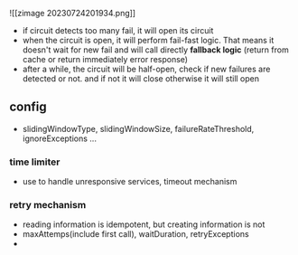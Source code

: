 ![[zimage 20230724201934.png]]

* if circuit detects too many fail, it will open its circuit
* when the circuit is open, it will perform fail-fast logic. That means it doesn't wait for new fail and will call directly **fallback logic** (return from cache or return immediately error response)
* after a while, the circuit will be half-open, check if new failures are detected or not. and if not it will close otherwise it will still open
## config
* slidingWindowType, slidingWindowSize, failureRateThreshold, ignoreExceptions ...
### time limiter
* use to handle unresponsive services, timeout mechanism
### retry mechanism
* reading information is idempotent, but creating information is not
* maxAttemps(include first call), waitDuration, retryExceptions
*